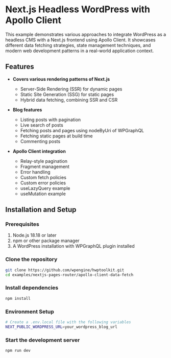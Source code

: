 # Next.js Headless WordPress with Apollo Client

This example demonstrates various approaches to integrate WordPress as a headless CMS with a Next.js frontend using Apollo Client. It showcases different data fetching strategies, state management techniques, and modern web development patterns in a real-world application context.

## Features

- **Covers various rendering patterns of Next.js**

  - Server-Side Rendering (SSR) for dynamic pages
  - Static Site Generation (SSG) for static pages
  - Hybrid data fetching, combining SSR and CSR

- **Blog features**

  - Listing posts with pagination
  - Live search of posts
  - Fetching posts and pages using nodeByUri of WPGraphQL
  - Fetching static pages at build time
  - Commenting posts

- **Apollo Client integration**
  - Relay-style pagination
  - Fragment management
  - Error handling
  - Custom fetch policies
  - Custom error policies
  - useLazyQuery example
  - useMutation example

## Installation and Setup

### Prerequisites

1. Node.js 18.18 or later
2. npm or other package manager
3. A WordPress installation with WPGraphQL plugin installed

### Clone the repository

```bash
git clone https://github.com/wpengine/hwptoolkit.git
cd examples/nextjs-pages-router/apollo-client-data-fetch
```

### Install dependencies

```bash
npm install
```

### Environment Setup

```bash
# Create a .env.local file with the following variables
NEXT_PUBLIC_WORDPRESS_URL=your_wordpress_blog_url
```

### Start the development server

```bash
npm run dev
```
